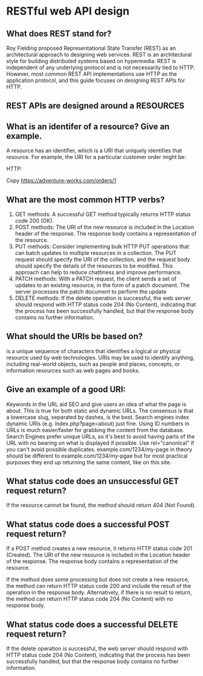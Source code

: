 # RESTful web API design

## What does REST stand for?
Roy Fielding proposed Representational State Transfer (REST) as an architectural approach to designing web services. REST is an architectural style for building distributed systems based on hypermedia. REST is independent of any underlying protocol and is not necessarily tied to HTTP. However, most common REST API implementations use HTTP as the application protocol, and this guide focuses on designing REST APIs for HTTP.

## REST APIs are designed around a RESOURCES

## What is an identifer of a resource? Give an example.
A resource has an identifier, which is a URI that uniquely identifies that resource. For example, the URI for a particular customer order might be:

HTTP:

Copy
https://adventure-works.com/orders/1

## What are the most common HTTP verbs?
1. GET methods: A successful GET method typically returns HTTP status code 200 (OK).
2. POST methods: The URI of the new resource is included in the Location header of the response. The response body contains a representation of the resource.
3. PUT methods: Consider implementing bulk HTTP PUT operations that can batch updates to multiple resources in a collection. The PUT request should specify the URI of the collection, and the request body should specify the details of the resources to be modified. This approach can help to reduce chattiness and improve performance.
4. PATCH methods: With a PATCH request, the client sends a set of updates to an existing resource, in the form of a patch document. The server processes the patch document to perform the update
5. DELETE methods: If the delete operation is successful, the web server should respond with HTTP status code 204 (No Content), indicating that the process has been successfully handled, but that the response body contains no further information.

## What should the URIs be based on?
is a unique sequence of characters that identifies a logical or physical resource used by web technologies. URIs may be used to identify anything, including real-world objects, such as people and places, concepts, or information resources such as web pages and books.

## Give an example of a good URI:
Keywords in the URL aid SEO and give users an idea of what the page is about. This is true for both static and dynamic URLs.
The consensus is that a lowercase slug, separated by dashes, is the best.
Search engines index dynamic URIs (e.g. index.php?page=about) just fine.
Using ID numbers in URLs is much easier/faster for grabbing the content from the database.
Search Engines prefer unique URLs, so it's best to avoid having parts of the URL with no bearing on what is displayed if possible.
Use rel="canonical" if you can't avoid possible duplicates. example.com/1234/my-page in theory should be different to example.com/1234/my-pgae but for most practical purposes they end up returning the same content, like on this site.

## What status code does an unsuccessful GET request return?
If the resource cannot be found, the method should return 404 (Not Found).

## What status code does a successful POST request return?
If a POST method creates a new resource, it returns HTTP status code 201 (Created). The URI of the new resource is included in the Location header of the response. The response body contains a representation of the resource.

If the method does some processing but does not create a new resource, the method can return HTTP status code 200 and include the result of the operation in the response body. Alternatively, if there is no result to return, the method can return HTTP status code 204 (No Content) with no response body.

## What status code does a successful DELETE request return?
If the delete operation is successful, the web server should respond with HTTP status code 204 (No Content), indicating that the process has been successfully handled, but that the response body contains no further information.